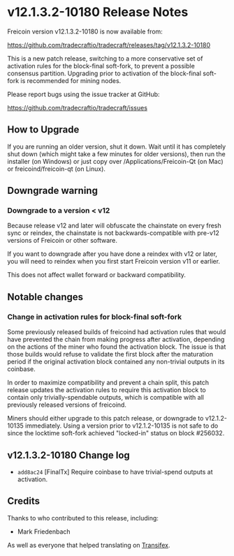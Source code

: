 v12.1.3.2-10180 Release Notes
=============================

Freicoin version v12.1.3.2-10180 is now available from:

  https://github.com/tradecraftio/tradecraft/releases/tag/v12.1.3.2-10180

This is a new patch release, switching to a more conservative set of activation rules for the block-final soft-fork, to prevent a possible consensus partition.  Upgrading prior to activation of the block-final soft-fork is recommended for mining nodes.

Please report bugs using the issue tracker at GitHub:

  https://github.com/tradecraftio/tradecraft/issues

How to Upgrade
--------------

If you are running an older version, shut it down. Wait until it has completely shut down (which might take a few minutes for older versions), then run the installer (on Windows) or just copy over /Applications/Freicoin-Qt (on Mac) or freicoind/freicoin-qt (on Linux).

Downgrade warning
-----------------

### Downgrade to a version < v12

Because release v12 and later will obfuscate the chainstate on every fresh sync or reindex, the chainstate is not backwards-compatible with pre-v12 versions of Freicoin or other software.

If you want to downgrade after you have done a reindex with v12 or later, you will need to reindex when you first start Freicoin version v11 or earlier.

This does not affect wallet forward or backward compatibility.

Notable changes
---------------

### Change in activation rules for block-final soft-fork

Some previously released builds of freicoind had activation rules that would have prevented the chain from making progress after activation, depending on the actions of the miner who found the activation block.  The issue is that those builds would refuse to validate the first block after the maturation period if the original activation block contained any non-trivial outputs in its coinbase.

In order to maximize compatibility and prevent a chain split, this patch release updates the activation rules to require this activation block to contain only trivially-spendable outputs, which is compatible with all previously released versions of freicoind.

Miners should either upgrade to this patch release, or downgrade to v12.1.2-10135 immediately.  Using a version prior to v12.1.2-10135 is not safe to do since the locktime soft-fork achieved "locked-in" status on block #256032.

v12.1.3.2-10180 Change log
--------------------------

  * `add8ac24` [FinalTx]
    Require coinbase to have trivial-spend outputs at activation.

Credits
--------

Thanks to who contributed to this release, including:

- Mark Friedenbach

As well as everyone that helped translating on [Transifex](https://www.transifex.com/tradecraft/freicoin-1/).
